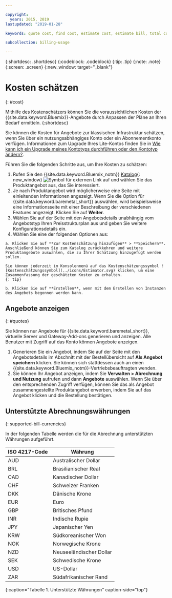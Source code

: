 ```yaml
---

copyright:
  years: 2015, 2019
lastupdated: "2019-01-28"

keywords: quote cost, find cost, estimate cost, estimate bill, total cost, service cost

subcollection: billing-usage

---
```


{:shortdesc: .shortdesc}
{:codeblock: .codeblock}
{:tip: .tip}
{:note: .note}
{:screen: .screen}
{:new_window: target="_blank"}

# Kosten schätzen
{: #cost}

Mithilfe des Kostenschätzers können Sie die voraussichtlichen Kosten der {{site.data.keyword.Bluemix}}-Angebote durch Anpassen der Pläne an Ihren Bedarf ermitteln.
{:shortdesc}

Sie können die Kosten für Angebote zur klassischen Infrastruktur schätzen, wenn Sie über ein nutzungsabhängiges Konto oder ein Abonnementkonto verfügen. Informationen zum Upgrade Ihres Lite-Kontos finden Sie in [Wie kann ich ein Upgrade meines Kontotyps durchführen oder den Kontotyp ändern?](/docs/account?topic=account-accountfaqs).

Führen Sie die folgenden Schritte aus, um Ihre Kosten zu schätzen:

  1. Rufen Sie den {{site.data.keyword.Bluemix_notm}} [Katalog](https://cloud.ibm.com/catalog){: new_window} ![Symbol für externen Link](../icons/launch-glyph.svg "Symbol für externen Link") auf und wählen Sie das Produktangebot aus, das Sie interessiert.
  2. Je nach Produktangebot wird möglicherweise eine Seite mit einleitenden Informationen angezeigt. Wenn Sie die Option für {{site.data.keyword.baremetal_short}} auswählen, wird beispielsweise eine Informationsseite mit einer Beschreibung der verschiedenen Features angezeigt. Klicken Sie auf **Weiter**.
  3. Wählen Sie auf der Seite mit den Angebotsdetails unabhängig vom Angebotstyp Ihren Preisstrukturplan aus und geben Sie weitere Konfigurationsdetails ein.
  4. Wählen Sie eine der folgenden Optionen aus:

    a. Klicken Sie auf **Zur Kostenschätzung hinzufügen** > **Speichern**. Anschließend können Sie zum Katalog zurückkehren und weitere Produktangebote auswählen, die zu Ihrer Schätzung hinzugefügt werden sollen.

    Sie können jederzeit im Konsolenmenü auf das Kostenschätzungssymbol ![Kostenschätzungssymbol](../icons/Estimator.svg) klicken, um eine Zusammenfassung der geschätzten Kosten zu erhalten.
    {: tip}

    b. Klicken Sie auf **Erstellen**, wenn mit dem Erstellen von Instanzen des Angebots begonnen werden kann.


## Angebote anzeigen
{: #quotes}

Sie können nur Angebote für {{site.data.keyword.baremetal_short}}, virtuelle Server und Gateway-Add-ons generieren und anzeigen. Alle Benutzer mit Zugriff auf das Konto können Angebote anzeigen.

  1. Generieren Sie ein Angebot, indem Sie auf der Seite mit den Angebotsdetails im Abschnitt mit der Bestellübersicht auf **Als Angebot speichern** klicken. Sie können sich stattdessen auch an einen {{site.data.keyword.Bluemix_notm}}-Vertriebsbeauftragten wenden.
  2. Sie können Ihr Angebot anzeigen, indem Sie **Verwalten > Abrechnung und Nutzung** aufrufen und dann **Angebote** auswählen. Wenn Sie über den entsprechenden Zugriff verfügen, können Sie das als Angebot zusammengestellte Produktangebot erwerben, indem Sie auf das Angebot klicken und die Bestellung bestätigen.


## Unterstützte Abrechnungswährungen
{: supported-bill-currencies}

In der folgenden Tabelle werden die für die Abrechnung unterstützten Währungen aufgeführt.

| ISO 4217-Code | Währung             |
|---------------|----------------------|
|AUD            | Australischer Dollar    |
|BRL            |	Brasilianischer Real       |
|CAD            |	Kanadischer Dollar      |
|CHF            |	Schweizer Franken          |
|DKK            |	Dänische Krone         |
|EUR            |	Euro                 |
|GBP            |	Britisches Pfund       |
|INR            |	Indische Rupie         |
|JPY            |	Japanischer Yen         |
|KRW            |	Südkoreanischer Won     |
|NOK            |	Norwegische Krone      |
|NZD            |	Neuseeländischer Dollar   |
|SEK            |	Schwedische Krone        |
|USD            | US-Dollar |
|ZAR            |	Südafrikanischer Rand   |
{:caption="Tabelle 1. Unterstützte Währungen" caption-side="top"}
